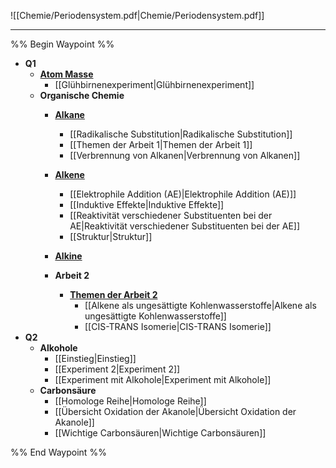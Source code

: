 ![[Chemie/Periodensystem.pdf|Chemie/Periodensystem.pdf]]

***

%% Begin Waypoint %%
- **Q1**
	- **[Atom Masse](./Q1/Atom%20Masse/Atom%20Masse.md)**
		- [[Glühbirnenexperiment|Glühbirnenexperiment]]
	- **Organische Chemie**
		- **[Alkane](./Q1/Organische%20Chemie/Alkane/Alkane.md)**
			- [[Radikalische Substitution|Radikalische Substitution]]
			- [[Themen der Arbeit 1|Themen der Arbeit 1]]
			- [[Verbrennung von Alkanen|Verbrennung von Alkanen]]
		- **[Alkene](./Q1/Organische%20Chemie/Alkene/Alkene.md)**
			- [[Elektrophile Addition (AE)|Elektrophile Addition (AE)]]
			- [[Induktive Effekte|Induktive Effekte]]
			- [[Reaktivität verschiedener Substituenten bei der AE|Reaktivität verschiedener Substituenten bei der AE]]
			- [[Struktur|Struktur]]
		- **[Alkine](./Q1/Organische%20Chemie/Alkine/Alkine.md)**

		- **Arbeit 2**
			- **[Themen der Arbeit 2](./Q1/Organische%20Chemie/Arbeit%202/Themen%20der%20Arbeit%202/Themen%20der%20Arbeit%202.md)**
				- [[Alkene als ungesättigte Kohlenwasserstoffe|Alkene als ungesättigte Kohlenwasserstoffe]]
				- [[CIS-TRANS Isomerie|CIS-TRANS Isomerie]]
- **Q2**
	- **Alkohole**
		- [[Einstieg|Einstieg]]
		- [[Experiment 2|Experiment 2]]
		- [[Experiment mit Alkohole|Experiment mit Alkohole]]
	- **Carbonsäure**
		- [[Homologe Reihe|Homologe Reihe]]
		- [[Übersicht Oxidation der Akanole|Übersicht Oxidation der Akanole]]
		- [[Wichtige Carbonsäuren|Wichtige Carbonsäuren]]

%% End Waypoint %%

